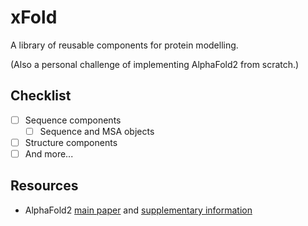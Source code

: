 # xFold

A library of reusable components for protein modelling.

(Also a personal challenge of implementing AlphaFold2 from scratch.)

## Checklist

- [ ] Sequence components
    - [ ] Sequence and MSA objects
- [ ] Structure components
- [ ] And more...

## Resources

- AlphaFold2 [main paper](https://www.nature.com/articles/s41586-021-03819-2) and [supplementary information](https://static-content.springer.com/esm/art%3A10.1038%2Fs41586-021-03819-2/MediaObjects/41586_2021_3819_MOESM1_ESM.pdf)

